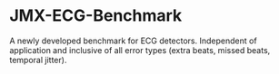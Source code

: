 # JMX-ECG-Benchmark
A newly developed benchmark for ECG detectors. Independent of application and inclusive of all error types (extra beats, missed beats, temporal jitter).
